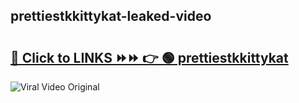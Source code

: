 
 ## prettiestkkittykat-leaked-video 

# <h2><a href="https://clipsfans.com/prettiestkkittykat&ref=git">🔗 Click to LINKS ⏩⏩ 👉 🟢 prettiestkkittykat </a></h2>

<a href="https://clipsfans.com/prettiestkkittykat&ref=git" rel="nofollow" data-target="animated-image.originalLink"><img src="https://i.ibb.co.com/xMMVF88/686577567.gif" alt="Viral Video Original" style="max-width: 100%; display: inline-block;" data-target="animated-image.originalImage"></a>
